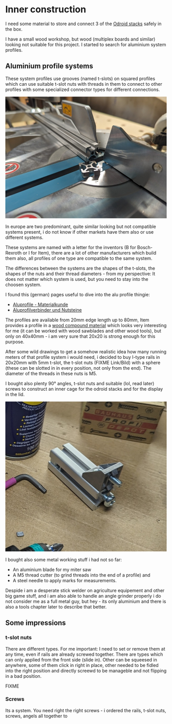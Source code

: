 # Inner construction 

I need some material to store and connect 3 of the [Odroid stacks](stackrack.md) safely in the
box. 

I have a small wood workshop, but wood (multiplex boards and
similar) looking not suitable for this project.  I started to search for aluminium system
profiles. 

## Aluminium profile systems

These system profiles use grooves (named t-slots) on squared profiles which can
use suitable t-slot nuts with threads in them to connect to other profiles with
some specialized connector types for different connections. 

![Aluminium profile system, i-type)](pics/aluprofile_sm.jpg)

In europe are two predominant, quite similar looking but not compatible
systems present, i do not know if other markets have them also or use different
systems. 

These systems are named with a letter for the inventors (B for Bosch-Rexroth
or I for Item), there are a lot of other manufacturers which build them also,
all profiles of one type are compatible to the same system.

The differences between the systems are the shapes of the t-slots, the shapes
of the nuts and their thread diameters - from my perspective: It does not
matter which system is used, but you need to stay into the choosen system.

I found this (german) pages useful to dive into the alu profile thingie:
- [Aluprofile - Materialkunde](https://www.franzek.com/aluprofile-materialkunde)
- [Aluprofilverbinder und Nutsteine](https://www.franzek.com/aluprofilverbinder-und-nutensteine-camper-ausbau/)

The profiles are available from 20mm edge length up to 80mm, Item provides a
profile in a [wood compound
material](https://www.item24.com/de-de/profil-kh-8-40x40-anthrazit-62686) which
looks very interesting for me (it can be worked with wood sawblades and other
wood tools), but only on 40x40mm - i am very sure that 20x20 is strong enough
for this purpose.

After some wild drawings to get a somehow realistic idea how many running
meters of that profile system i would need, i decided to buy  I-type rails in
20x20mm with 5mm t-slot, the t-slot nuts (FIXME Link/Bild) with a sphere (these
can be slotted in in every position, not only from the end). The diameter of
the threads in these nuts is M5.

I bought also plenty 90° angles, t-slot nuts and suitable (lol, read later)
screws to construct an inner cage for the odroid stacks and for the display in
the lid.

![Aluminium profile angles, i-type)](pics/alu-angle_sm.jpg)

I bought also some metal working stuff i had not so far: 
- An aluminium blade for my miter saw
- A M5 thread cutter (to grind threads into the end of a profile) and 
- A steel needle to apply marks for measurements.

Despide i am a desperate stick welder on agriculture equipement and other 
big game stuff, and i am also able to handle an angle grinder properly i do not
consider me as a full metal guy, but hey - its only aluminium and there is also
a tools chapter later to describe that better.

## Some impressions


### t-slot nuts

There are different types.  For me important: I need to set or remove them at
any time, even if rails are already screwed together.  There are types which
can only applied from the front side (slide in).  Other can be squeesed in
anywhere, some of them click in right in place, other needed to be fidled into
the right position and directly screewd to be manageble and not flipping in a
bad position.

FIXME 

### Screws

Its a system. You need right the right screws - i ordered the rails, t-slot
nuts, screws, angels all together to 

